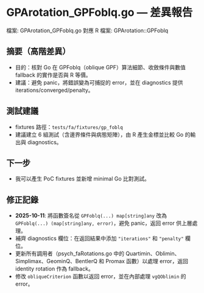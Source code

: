 # GPArotation_GPFoblq.go — 差異報告

檔案: GPArotation_GPFoblq.go
對應 R 檔案: GPArotation::GPFoblq

## 摘要（高階差異）

- 目的：核對 Go 在 GPFoblq（oblique GPF）算法細節、收斂條件與數值 fallback 的實作是否與 R 等價。
- 建議：避免 panic，將錯誤變為可捕捉的 error，並在 diagnostics 提供 iterations/converged/penalty。

## 測試建議

- fixtures 路徑：`tests/fa/fixtures/gp_foblq`
- 建議建立 6 組測試（含邊界條件與病態矩陣），由 R 產生金標並比較 Go 的輸出與 diagnostics。

## 下一步

- 我可以產生 PoC fixtures 並新增 minimal Go 比對測試。

## 修正記錄

- **2025-10-11**: 將函數簽名從 `GPFoblq(...) map[string]any` 改為 `GPFoblq(...) (map[string]any, error)`，避免 panic，返回 error 供上層處理。
- 補齊 diagnostics 欄位：在返回結果中添加 `"iterations"` 和 `"penalty"` 欄位。
- 更新所有調用者（psych_faRotations.go 中的 Quartimin、Oblimin、Simplimax、GeominQ、BentlerQ 和 Promax 函數）以處理 error，返回 identity rotation 作為 fallback。
- 修改 `obliqueCriterion` 函數以返回 error，並在內部處理 `vgQOblimin` 的 error。
